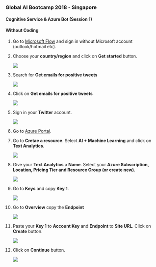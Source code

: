 ### Global AI Bootcamp 2018 - Singapore
#### Cognitive Service & Azure Bot (Session 1)

#### Without Coding

1. Go to [Microsoft Flow](https://flow.microsoft.com/en-us/) and sign in without Microsoft account (outlook/hotmail etc).

2. Choose your **country/region** and click on **Get started** button.

	![](https://github.com/ceteongvanness/eventdemo/blob/master/Global%20AI%20Bootcamp%20SG%20Lab/Image/Image%201%20-%201.png)
    
3. Search for **Get emails for positive tweets**

	![](https://github.com/ceteongvanness/eventdemo/blob/master/Global%20AI%20Bootcamp%20SG%20Lab/Image/Image%201%20-%202.png)

4. Click on **Get emails for positive tweets**

	![](https://github.com/ceteongvanness/eventdemo/blob/master/Global%20AI%20Bootcamp%20SG%20Lab/Image/Image%201%20-%203.png)
    
5. Sign in your **Twitter** account.

	![](https://github.com/ceteongvanness/eventdemo/blob/master/Global%20AI%20Bootcamp%20SG%20Lab/Image/Image%201%20-%204.png)

6. Go to [Azure Portal](https://login.microsoftonline.com/common/oauth2/authorize?resource=https%3a%2f%2fmanagement.core.windows.net%2f&response_mode=form_post&response_type=code+id_token&scope=user_impersonation+openid&state=OpenIdConnect.AuthenticationProperties%3dDGYQDc4g3LxZ5HdEBNOvdSHjntpC06NRUThiCtdSJb1xhtUBPX9xgmByG4-0Ad-XnayNkGJ3mF0V_84TQNN0YocQRn2NCnfQUZ-7sDL_z3fqtIlw8KKw3SxZv3h5ZSdZyzCyGoKZ9kynclPIyRw5EKjFsEsW8n1xZ099qBaoN_akiNkNJVjQ9Wq6DbT0Iit7CoW478dG3-EX1S7AXvxXzab3f40OkXvzGow3FdTB928&nonce=636800321182391099.NmI1YTRhYzctOGNlNS00MmMwLWFjMWYtNzllMjcyMWVlZmZhZDVmNmYyN2EtYjM0Yi00ZGIxLTk1MDEtZDk0YWMwMmFiMmYy&client_id=c44b4083-3bb0-49c1-b47d-974e53cbdf3c&redirect_uri=https%3a%2f%2fportal.azure.com%2fsignin%2findex%2f&site_id=501430&client-request-id=32217de3-cef0-4f92-b556-3ebd4a7d9684&x-client-SKU=ID_NET&x-client-ver=1.0.40306.1554).

7. Go to **Cretae a resource**. Select **AI + Machine Learning** and click on **Text Analytics**.

	![](https://github.com/ceteongvanness/eventdemo/blob/master/Global%20AI%20Bootcamp%20SG%20Lab/Image/Image%201%20-%206.png)

8. Give your **Text Analytics** a **Name**. Select your **Azure Subscription, Location, Pricing Tier and Resource Group (or create new)**.

	![](https://github.com/ceteongvanness/eventdemo/blob/master/Global%20AI%20Bootcamp%20SG%20Lab/Image/Image%201%20-%207.png)
    
9. Go to **Keys** and copy **Key 1**.

	![](https://github.com/ceteongvanness/eventdemo/blob/master/Global%20AI%20Bootcamp%20SG%20Lab/Image/Image%201%20-%208.png)
    
10. Go to **Overview** copy the **Endpoint**

	![](https://github.com/ceteongvanness/eventdemo/blob/master/Global%20AI%20Bootcamp%20SG%20Lab/Image/Image%201%20-%209.png)
    
11. Paste your **Key 1** to **Account Key** and **Endpoint** to **Site URL**. Click on **Create** button.

	![](https://github.com/ceteongvanness/eventdemo/blob/master/Global%20AI%20Bootcamp%20SG%20Lab/Image/Image%201%20-%2010.png)
    
12. Click on **Continue** button.

	![](https://github.com/ceteongvanness/eventdemo/blob/master/Global%20AI%20Bootcamp%20SG%20Lab/Image/Image%201%20-%2011.png)
    
